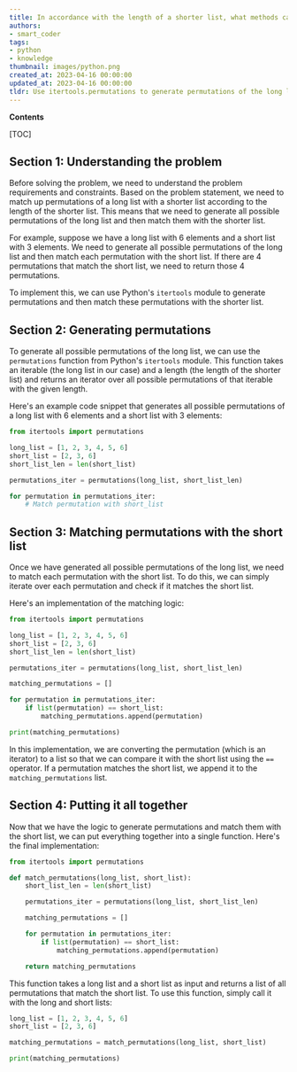 ```yaml
---
title: In accordance with the length of a shorter list, what methods can I use to correspond permutations of a lengthy list?
authors:
- smart_coder
tags:
- python
- knowledge
thumbnail: images/python.png
created_at: 2023-04-16 00:00:00
updated_at: 2023-04-16 00:00:00
tldr: Use itertools.permutations to generate permutations of the long list, then iterate through the permutations and match each one to a slice of the shorter list by using slicing and comparing elements.
---
```


**Contents**

[TOC]

## Section 1: Understanding the problem

Before solving the problem, we need to understand the problem requirements and constraints. Based on the problem statement, we need to match up permutations of a long list with a shorter list according to the length of the shorter list. This means that we need to generate all possible permutations of the long list and then match them with the shorter list.

For example, suppose we have a long list with 6 elements and a short list with 3 elements. We need to generate all possible permutations of the long list and then match each permutation with the short list. If there are 4 permutations that match the short list, we need to return those 4 permutations.

To implement this, we can use Python's `itertools` module to generate permutations and then match these permutations with the shorter list.

## Section 2: Generating permutations

To generate all possible permutations of the long list, we can use the `permutations` function from Python's `itertools` module. This function takes an iterable (the long list in our case) and a length (the length of the shorter list) and returns an iterator over all possible permutations of that iterable with the given length.

Here's an example code snippet that generates all possible permutations of a long list with 6 elements and a short list with 3 elements:

```python
from itertools import permutations

long_list = [1, 2, 3, 4, 5, 6]
short_list = [2, 3, 6]
short_list_len = len(short_list)

permutations_iter = permutations(long_list, short_list_len)

for permutation in permutations_iter:
    # Match permutation with short_list
```

## Section 3: Matching permutations with the short list

Once we have generated all possible permutations of the long list, we need to match each permutation with the short list. To do this, we can simply iterate over each permutation and check if it matches the short list.

Here's an implementation of the matching logic:

```python
from itertools import permutations

long_list = [1, 2, 3, 4, 5, 6]
short_list = [2, 3, 6]
short_list_len = len(short_list)

permutations_iter = permutations(long_list, short_list_len)

matching_permutations = []

for permutation in permutations_iter:
    if list(permutation) == short_list:
        matching_permutations.append(permutation)

print(matching_permutations)
```

In this implementation, we are converting the permutation (which is an iterator) to a list so that we can compare it with the short list using the `==` operator. If a permutation matches the short list, we append it to the `matching_permutations` list.

## Section 4: Putting it all together

Now that we have the logic to generate permutations and match them with the short list, we can put everything together into a single function. Here's the final implementation:

```python
from itertools import permutations

def match_permutations(long_list, short_list):
    short_list_len = len(short_list)

    permutations_iter = permutations(long_list, short_list_len)

    matching_permutations = []

    for permutation in permutations_iter:
        if list(permutation) == short_list:
            matching_permutations.append(permutation)

    return matching_permutations
```

This function takes a long list and a short list as input and returns a list of all permutations that match the short list. To use this function, simply call it with the long and short lists:

```python
long_list = [1, 2, 3, 4, 5, 6]
short_list = [2, 3, 6]

matching_permutations = match_permutations(long_list, short_list)

print(matching_permutations)
```
